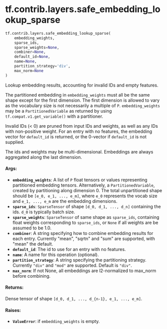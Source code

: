 <div itemscope itemtype="http://developers.google.com/ReferenceObject">
<meta itemprop="name" content="tf.contrib.layers.safe_embedding_lookup_sparse" />
<meta itemprop="path" content="Stable" />
</div>

# tf.contrib.layers.safe_embedding_lookup_sparse

``` python
tf.contrib.layers.safe_embedding_lookup_sparse(
    embedding_weights,
    sparse_ids,
    sparse_weights=None,
    combiner=None,
    default_id=None,
    name=None,
    partition_strategy='div',
    max_norm=None
)
```

Lookup embedding results, accounting for invalid IDs and empty features.

The partitioned embedding in `embedding_weights` must all be the same shape
except for the first dimension. The first dimension is allowed to vary as the
vocabulary size is not necessarily a multiple of `P`.  `embedding_weights`
may be a `PartitionedVariable` as returned by using
`tf.compat.v1.get_variable()` with a
partitioner.

Invalid IDs (< 0) are pruned from input IDs and weights, as well as any IDs
with non-positive weight. For an entry with no features, the embedding vector
for `default_id` is returned, or the 0-vector if `default_id` is not supplied.

The ids and weights may be multi-dimensional. Embeddings are always aggregated
along the last dimension.

#### Args:

* <b>`embedding_weights`</b>:  A list of `P` float tensors or values representing
    partitioned embedding tensors.  Alternatively, a `PartitionedVariable`,
    created by partitioning along dimension 0.  The total unpartitioned shape
    should be `[e_0, e_1, ..., e_m]`, where `e_0` represents the vocab size
    and `e_1, ..., e_m` are the embedding dimensions.
* <b>`sparse_ids`</b>: `SparseTensor` of shape `[d_0, d_1, ..., d_n]` containing the
    ids. `d_0` is typically batch size.
* <b>`sparse_weights`</b>: `SparseTensor` of same shape as `sparse_ids`, containing
    float weights corresponding to `sparse_ids`, or `None` if all weights are
    be assumed to be 1.0.
* <b>`combiner`</b>: A string specifying how to combine embedding results for each
    entry. Currently "mean", "sqrtn" and "sum" are supported, with "mean" the
    default.
* <b>`default_id`</b>: The id to use for an entry with no features.
* <b>`name`</b>: A name for this operation (optional).
* <b>`partition_strategy`</b>: A string specifying the partitioning strategy. Currently
    `"div"` and `"mod"` are supported. Default is `"div"`.
* <b>`max_norm`</b>: If not None, all embeddings are l2-normalized to max_norm before
    combining.


#### Returns:

Dense tensor of shape `[d_0, d_1, ..., d_{n-1}, e_1, ..., e_m]`.


#### Raises:

* <b>`ValueError`</b>: if `embedding_weights` is empty.